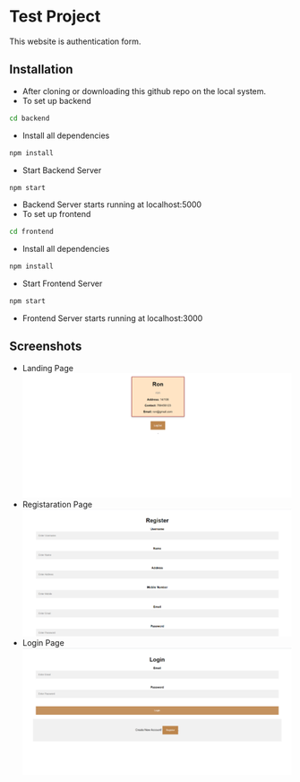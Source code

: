 # Test Project
This website is authentication form. 

## Installation
* After cloning or downloading this github repo on the local system. 
* To set up  backend
```bash
cd backend
```
* Install all dependencies
```bash
npm install
```
* Start Backend Server
```bash
npm start
```
* Backend Server starts running at localhost:5000
* To set up  frontend
```bash
cd frontend
```
* Install all dependencies
```bash
npm install
```
* Start Frontend Server
```bash
npm start
```
* Frontend Server starts running at localhost:3000


## Screenshots
* Landing Page
![LandingPage](https://github.com/faiz-hasan11/TestProject/blob/main/screenshots/home.png)
* Registaration Page
![Registaration Page](https://github.com/faiz-hasan11/TestProject/blob/main/screenshots/reg.png)
* Login Page
![Login Page](https://github.com/faiz-hasan11/TestProject/blob/main/screenshots/login.png)


